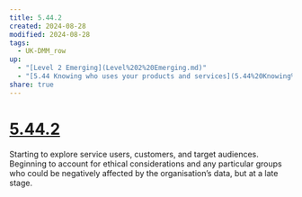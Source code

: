 ```yaml
---
title: 5.44.2
created: 2024-08-28
modified: 2024-08-28
tags:
  - UK-DMM_row
up:
  - "[Level 2 Emerging](Level%202%20Emerging.md)"
  - "[5.44 Knowing who uses your products and services](5.44%20Knowing%20who%20uses%20your%20products%20and%20services.md)"
share: true
---
```

# [5.44.2](5.44.2.md)

Starting to explore service users, customers, and target audiences. Beginning to account for ethical considerations and any particular groups who could be negatively affected by the organisation’s data, but at a late stage.
